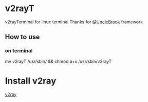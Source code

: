 # v2rayT
v2rayTerminal for linux terminal
Thanks for <a href="https://github.com/UncleBrook/v2rayT"> @UncleBrook</a> framework

## How to use
### on terminal
 mv v2rayT /usr/sbin/ && chmod a+x /usr/sbin/v2rayT

# Install v2ray
<a href="https://www.v2ray.com/en/welcome/install.html">v2ray</a> 
